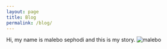 ```yaml
---
layout: page
title: Blog
permalink: /blog/
---
```


Hi, my name is malebo sephodi and this is my story.
![malebo](/images/malebo/malebo.png)
